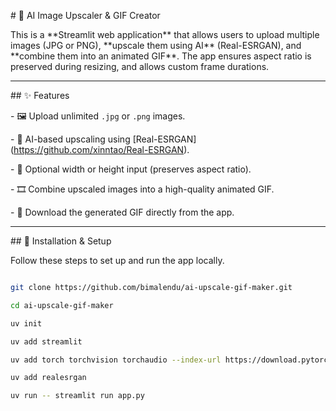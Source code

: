 \# 🧠 AI Image Upscaler \& GIF Creator



This is a \*\*Streamlit web application\*\* that allows users to upload multiple images (JPG or PNG), \*\*upscale them using AI\*\* (Real-ESRGAN), and \*\*combine them into an animated GIF\*\*. The app ensures aspect ratio is preserved during resizing, and allows custom frame durations.



---



\## ✨ Features



\- 🖼️ Upload unlimited `.jpg` or `.png` images.

\- 🧠 AI-based upscaling using \[Real-ESRGAN](https://github.com/xinntao/Real-ESRGAN).

\- 📏 Optional width or height input (preserves aspect ratio).

\- 🎞️ Combine upscaled images into a high-quality animated GIF.

\- 💾 Download the generated GIF directly from the app.



---



\## 🔧 Installation \& Setup



Follow these steps to set up and run the app locally.

```bash

git clone https://github.com/bimalendu/ai-upscale-gif-maker.git

cd ai-upscale-gif-maker

uv init

uv add streamlit

uv add torch torchvision torchaudio --index-url https://download.pytorch.org/whl/cpu

uv add realesrgan

uv run -- streamlit run app.py